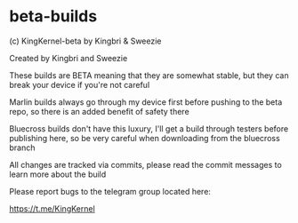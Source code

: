 # beta-builds

(c) KingKernel-beta by Kingbri & Sweezie

Created by Kingbri and Sweezie

These builds are BETA meaning that they are somewhat stable, but they can break your device
if you're not careful

Marlin builds always go through my device first before pushing to the beta repo, so there is
an added benefit of safety there

Bluecross builds don't have this luxury, I'll get a build through testers before publishing here,
so be very careful when downloading from the bluecross branch

All changes are tracked via commits, please read the commit messages to learn more about the build

Please report bugs to the telegram group located here:

https://t.me/KingKernel

